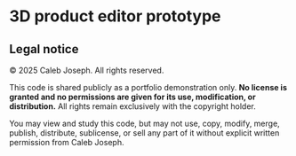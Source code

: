 # 3D product editor prototype

## Legal notice

© 2025 Caleb Joseph. All rights reserved.

This code is shared publicly as a portfolio demonstration only. **No license is
granted and no permissions are given for its use, modification, or
distribution.** All rights remain exclusively with the copyright holder.

You may view and study this code, but may not use, copy, modify, merge,
publish, distribute, sublicense, or sell any part of it without explicit
written permission from Caleb Joseph.
